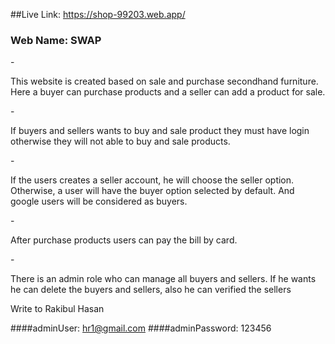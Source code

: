 ##Live Link: https://shop-99203.web.app/

### Web Name: SWAP

-<p>This website is created based on sale and purchase secondhand furniture. Here a buyer can purchase products and a seller can add a product for sale.</p> -<p>If buyers and sellers wants to buy and sale product they must have login otherwise they will not able to buy and sale products.</p> -<p>If the users creates a seller account, he will choose the seller option. Otherwise, a user will have the buyer option selected by default. And google users will be considered as buyers.</p> -<p>After purchase products users can pay the bill by card.</p> -<p>There is an admin role who can manage all buyers and sellers. If he wants he can delete the buyers and sellers, also he can verified the sellers</p>
Write to Rakibul Hasan

####adminUser: hr1@gmail.com
####adminPassword: 123456

